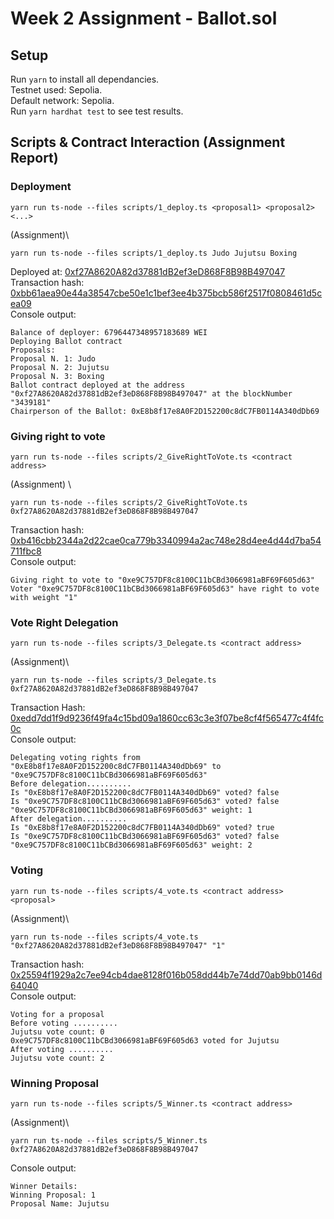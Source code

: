 # Week 2 Assignment - Ballot.sol

## Setup
Run `yarn` to install all dependancies.\
Testnet used: Sepolia.\
Default network: Sepolia.\
Run `yarn hardhat test` to see test results.
## Scripts & Contract Interaction (Assignment Report)
### Deployment
```
yarn run ts-node --files scripts/1_deploy.ts <proposal1> <proposal2> <...>
```
(Assignment)\
```
yarn run ts-node --files scripts/1_deploy.ts Judo Jujutsu Boxing
```
Deployed at: [0xf27A8620A82d37881dB2ef3eD868F8B98B497047](https://sepolia.etherscan.io/address/0xf27A8620A82d37881dB2ef3eD868F8B98B497047)\
Transaction hash: [0xbb61aea90e44a38547cbe50e1c1bef3ee4b375bcb586f2517f0808461d5cea09](https://sepolia.etherscan.io/tx/0xbb61aea90e44a38547cbe50e1c1bef3ee4b375bcb586f2517f0808461d5cea09)\
Console output:
```
Balance of deployer: 6796447348957183689 WEI
Deploying Ballot contract
Proposals: 
Proposal N. 1: Judo
Proposal N. 2: Jujutsu
Proposal N. 3: Boxing
Ballot contract deployed at the address "0xf27A8620A82d37881dB2ef3eD868F8B98B497047" at the blockNumber "3439181"
Chairperson of the Ballot: 0xE8b8f17e8A0F2D152200c8dC7FB0114A340dDb69
```

### Giving right to vote
```
yarn run ts-node --files scripts/2_GiveRightToVote.ts <contract address>
```
(Assignment) \
```
yarn run ts-node --files scripts/2_GiveRightToVote.ts 0xf27A8620A82d37881dB2ef3eD868F8B98B497047
```
Transaction hash: [0xb416cbb2344a2d22cae0ca779b3340994a2ac748e28d4ee4d44d7ba54711fbc8](https://sepolia.etherscan.io/tx/0xb416cbb2344a2d22cae0ca779b3340994a2ac748e28d4ee4d44d7ba54711fbc8)\
Console output:
```
Giving right to vote to "0xe9C757DF8c8100C11bCBd3066981aBF69F605d63"
Voter "0xe9C757DF8c8100C11bCBd3066981aBF69F605d63" have right to vote with weight "1"
```

### Vote Right Delegation
```
yarn run ts-node --files scripts/3_Delegate.ts <contract address>
```
(Assignment)\
```
yarn run ts-node --files scripts/3_Delegate.ts 0xf27A8620A82d37881dB2ef3eD868F8B98B497047
```
Transaction Hash: [0xedd7dd1f9d9236f49fa4c15bd09a1860cc63c3e3f07be8cf4f565477c4f4fc0c](https://sepolia.etherscan.io/tx/0xedd7dd1f9d9236f49fa4c15bd09a1860cc63c3e3f07be8cf4f565477c4f4fc0c)\
Console output:
```
Delegating voting rights from "0xE8b8f17e8A0F2D152200c8dC7FB0114A340dDb69" to "0xe9C757DF8c8100C11bCBd3066981aBF69F605d63"
Before delegation..........
Is "0xE8b8f17e8A0F2D152200c8dC7FB0114A340dDb69" voted? false
Is "0xe9C757DF8c8100C11bCBd3066981aBF69F605d63" voted? false
"0xe9C757DF8c8100C11bCBd3066981aBF69F605d63" weight: 1
After delegation..........
Is "0xE8b8f17e8A0F2D152200c8dC7FB0114A340dDb69" voted? true
Is "0xe9C757DF8c8100C11bCBd3066981aBF69F605d63" voted? false
"0xe9C757DF8c8100C11bCBd3066981aBF69F605d63" weight: 2
```

### Voting
```
yarn run ts-node --files scripts/4_vote.ts <contract address> <proposal>
```
(Assignment)\
```
yarn run ts-node --files scripts/4_vote.ts "0xf27A8620A82d37881dB2ef3eD868F8B98B497047" "1"
```
Transaction hash: [0x25594f1929a2c7ee94cb4dae8128f016b058dd44b7e74dd70ab9bb0146d64040](https://sepolia.etherscan.io/tx/0x25594f1929a2c7ee94cb4dae8128f016b058dd44b7e74dd70ab9bb0146d64040)\
Console output:
```
Voting for a proposal
Before voting ..........
Jujutsu vote count: 0
0xe9C757DF8c8100C11bCBd3066981aBF69F605d63 voted for Jujutsu
After voting ..........
Jujutsu vote count: 2
```

### Winning Proposal
```
yarn run ts-node --files scripts/5_Winner.ts <contract address>
```
(Assignment)\
```
yarn run ts-node --files scripts/5_Winner.ts 0xf27A8620A82d37881dB2ef3eD868F8B98B497047
```
Console output:
```
Winner Details:
Winning Proposal: 1
Proposal Name: Jujutsu
```